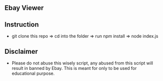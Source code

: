 ## Ebay Viewer

## Instruction

- git clone this repo => cd into the folder => run npm install => node index.js

## Disclaimer

- Please do not abuse this wisely script, any abused from this script will result in banned by Ebay. This is meant for only to be used for educational purpose.
